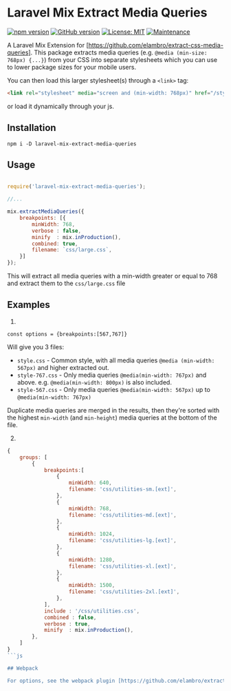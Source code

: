 

# Laravel Mix Extract Media Queries

[![npm version](https://badge.fury.io/js/laravel-mix-extract-media-queries.svg)](https://badge.fury.io/js/laravel-mix-extract-media-queries) [![GitHub version](https://badge.fury.io/gh/elambro%2Flaravel-mix-extract-media-queries.svg)](https://badge.fury.io/gh/elambro%2Flaravel-mix-extract-media-queries) [![License: MIT](https://img.shields.io/badge/License-MIT-yellow.svg)](https://opensource.org/licenses/MIT) [![Maintenance](https://img.shields.io/badge/Maintained%3F-yes-green.svg)](https://github.com/elambro/laravel-mix-extract-media-queries/graphs/commit-activity)

A Laravel Mix Extension for [https://github.com/elambro/extract-css-media-queries].
This package extracts media queries (e.g. `@media (min-size: 768px) {...}`) from your CSS into separate stylesheets which you can use to lower package sizes for your mobile users.

You can then load this larger stylesheet(s) through a `<link>` tag:

```html
<link rel="stylesheet" media="screen and (min-width: 768px)" href="/style.css">
```
or load it dynamically through your js.

## Installation

```
npm i -D laravel-mix-extract-media-queries
```

## Usage

```js

require('laravel-mix-extract-media-queries');

//...

mix.extractMediaQueries({
    breakpoints: [{
        minWidth: 768,
        verbose : false, 
        minify  : mix.inProduction(),
        combined: true,
        filename: `css/large.css`,
    }]
});

```
This will extract all media queries with a min-width greater or equal to 768 and extract them to the `css/large.css` file

## Examples

1.

`const options = {breakpoints:[567,767]}`

Will give you 3 files:
-  `style.css`       - Common style, with all media queries `@media (min-width: 567px)` and higher extracted out. 
- `style-767.css`  - Only media queries `@media(min-width: 767px)` and above. e.g. `@media(min-width: 800px)` is also included.
- `style-567.css` -  Only media queries `@media(min-width: 567px)` up to `@media(min-width: 767px)`

Duplicate media queries are merged in the results, then they're sorted with the highest `min-width` (and `min-height`) media queries at the bottom of the file. 

2.

```js
{
    groups: [
        {
            breakpoints:[
                {
                    minWidth: 640,
                    filename: 'css/utilities-sm.[ext]',
                },
                {
                    minWidth: 768,
                    filename: 'css/utilities-md.[ext]',
                },
                {
                    minWidth: 1024,
                    filename: 'css/utilities-lg.[ext]',
                },
                {
                    minWidth: 1280,
                    filename: 'css/utilities-xl.[ext]',
                },
                {
                    minWidth: 1500,
                    filename: 'css/utilities-2xl.[ext]',
                },
            ],
            include : '/css/utilities.css',
            combined : false,
            verbose : true,
            minify  : mix.inProduction(),
        },
    ]
}
```js

## Webpack

For options, see the webpack plugin [https://github.com/elambro/extract-css-media-queries]
